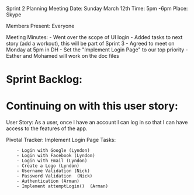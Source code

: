Sprint 2 Planning Meeting 
Date: Sunday March 12th 
Time: 5pm -6pm 
Place: Skype

Members Present: Everyone


Meeting Minutes: 
	- Went over the scope of UI login
	- Added tasks to next story (add a workout), this will be part of Sprint 3
	- Agreed to meet on Monday at 5pm in DH 
	- Set the "Implement Login Page" to our top priority
	- Esther and Mohamed will work on the doc files



Sprint Backlog: 
==============

Continuing on with this user story: 
==================================
User Story: As a user, once I have an account I can log in so that I can have access to the features of the app.

Pivotal Tracker: Implement Login Page
	         Tasks: 
		 
		- Login with Google (Lyndon)
		- Login with Facebook (Lyndon)
		- Login with Email (Lyndon)
		- Create a Logo (Lyndon)
		- Username Validation (Nick)
		- Password Validation  (Nick)
		- Authentication (Arman)
		- Implement attemptLogin()  (Arman)
